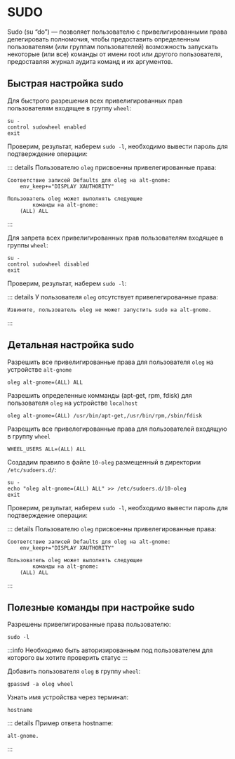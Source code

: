 # SUDO

Sudo (su “do”) — позволяет пользователю с привелигированными права делегировать полномочия, чтобы предоставить определенным пользователям (или группам пользователей) возможность запускать некоторые (или все) команды от имени root или другого пользователя, предоставляя журнал аудита команд и их аргументов.

## Быстрая настройка sudo

Для быстрого разрешения всех привелигированных прав пользователям входящее в группу `wheel`:

```shell
su -
control sudowheel enabled
exit
```

Проверим, результат, наберем `sudo -l`, необходимо вывести пароль для подтверждение операции: 

::: details Пользователю `oleg` присвоенны привелегированные права:
```
Соответствие записей Defaults для oleg на alt-gnome:
    env_keep+="DISPLAY XAUTHORITY"

Пользователь oleg может выполнять следующие
        команды на alt-gnome:
    (ALL) ALL
```
:::

Для запрета всех привелигированных прав пользователям входящее в группы `wheel`:

```shell
su -
control sudowheel disabled
exit
```

Проверим, результат, наберем `sudo -l`: 

::: details У пользователя `oleg` отсутствует привелегированные права:
```
Извините, пользователь oleg не может запустить sudo на alt-gnome.
```
:::


## Детальная настройка sudo

Разрешить все привелигированные права для пользователя `oleg` на устройстве `alt-gnome`

```shell
oleg alt-gnome=(ALL) ALL
```

Разрешить определенные комманды (apt-get, rpm, fdisk) для пользователя `oleg` на устройстве `localhost`

```shell
oleg alt-gnome=(ALL) /usr/bin/apt-get,/usr/bin/rpm,/sbin/fdisk
```

Разрещить все привелегированные права для пользователей входящую в группу `wheel`

```shell
WHEEL_USERS ALL=(ALL) ALL
```

Создадим правило в файле `10-oleg` размещенный в директории `/etc/sudoers.d/`:

```shell
su -
echo "oleg alt-gnome=(ALL) ALL" >> /etc/sudoers.d/10-oleg
exit
```

Проверим, результат, наберем `sudo -l`, необходимо вывести пароль для подтверждение операции: 

::: details Пользователю `oleg` присвоенны привелегированные права:
```
Соответствие записей Defaults для oleg на alt-gnome:
    env_keep+="DISPLAY XAUTHORITY"

Пользователь oleg может выполнять следующие
        команды на alt-gnome:
    (ALL) ALL
```
:::

## Полезные команды при настройке sudo

Разрешены привелигированные права пользователю:

```shell
sudo -l
```

:::info
Необходимо быть авторизированным под пользователем для которого вы хотите проверить cтатус
:::

Добавить пользователя `oleg` в группу `wheel`:

```shell
gpasswd -a oleg wheel
```

Узнать имя устройства через терминал:

```shell
hostname
```

::: details Пример ответа hostname:
```
alt-gnome.
```
:::
